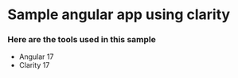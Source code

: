 # Sample angular app using clarity
### Here are the tools used in this sample
  - Angular 17
  - Clarity 17
